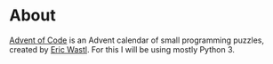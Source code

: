 # About
[Advent of Code](https://adventofcode.com) is an Advent calendar of small programming puzzles, created by [Eric Wastl](http://was.tl/). For this I will be using mostly Python 3.
